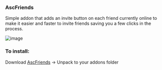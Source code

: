 ### AscFriends
Simple addon that adds an invite button on each friend currently online to make it easier and faster to invite friends saving you a few clicks in the process.

![image](https://user-images.githubusercontent.com/8190851/185713501-67d800fc-528b-4613-ab5b-143c37086968.png)


### To install:  
Download [AscFriends](https://github.com/Sigbear/AscFriends/releases/download/1.0/AscFriends.7z) -> Unpack to your addons folder
